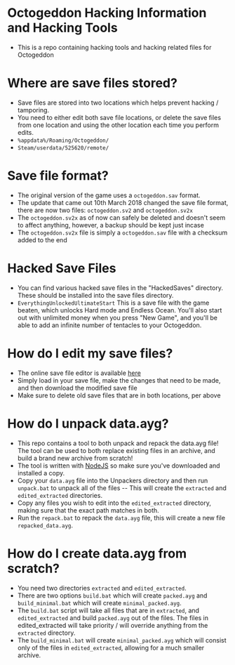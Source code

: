 # Octogeddon Hacking Information and Hacking Tools
 - This is a repo containing hacking tools and hacking related files for Octogeddon

# Where are save files stored?
 - Save files are stored into two locations which helps prevent hacking / tamporing.
 - You need to either edit both save file locations, or delete the save files from one location and using the other location each time you perform edits.
 - `%appdata%/Roaming/Octogeddon/`
 - `Steam/userdata/525620/remote/`

# Save file format?
 - The original version of the game uses a `octogeddon.sav` format.
 - The update that came out 10th March 2018 changed the save file format, there are now two files: `octogeddon.sv2` and `octogeddon.sv2x`
 - The `octogeddon.sv2x` as of now can safely be deleted and doesn't seem to affect anything, however, a backup should be kept just incase
 - The `octogeddon.sv2x` file is simply a `octogeddon.sav` file with a checksum added to the end

# Hacked Save Files
 - You can find various hacked save files in the "HackedSaves" directory. These should be installed into the save files directory.
 - `EverythingUnlockedUltimateStart` This is a save file with the game beaten, which unlocks Hard mode and Endless Ocean. You'll also start out with unlimited money when you press "New Game", and you'll be able to add an infinite number of tentacles to your Octogeddon.

# How do I edit my save files?
 - The online save file editor is available [here](https://ash47.github.io/OctogeddonHacks/SaveEditor/)
 - Simply load in your save file, make the changes that need to be made, and then download the modified save file
 - Make sure to delete old save files that are in both locations, per above

# How do I unpack data.ayg?
 - This repo contains a tool to both unpack and repack the data.ayg file! The tool can be used to both replace existing files in an archive, and build a brand new archive from scratch!
 - The tool is written with [NodeJS](https://nodejs.org/en/download/) so make sure you've downloaded and installed a copy.
 - Copy your `data.ayg` file into the Unpackers directory and then run `unpack.bat` to unpack all of the files -- This will create the `extracted` and `edited_extracted` directories.
 - Copy any files you wish to edit into the `edited_extracted` directory, making sure that the exact path matches in both.
 - Run the `repack.bat` to repack the `data.ayg` file, this will create a new file `repacked_data.ayg`.

# How do I create data.ayg from scratch?
 - You need two directories `extracted` and `edited_extracted`.
 - There are two options `build.bat` which will create `packed.ayg` and `build_minimal.bat` which will create `minimal_packed.ayg`.
 - The `build.bat` script will take all files that are in `extracted`, and `edited_extracted` and build `packed.ayg` out of the files. The files in edited_extracted will take priority / will override anything from the `extracted` directory.
 - The `build_minimal.bat` will create `minimal_packed.ayg` which will consist only of the files in `edited_extracted`, allowing for a much smaller archive.
